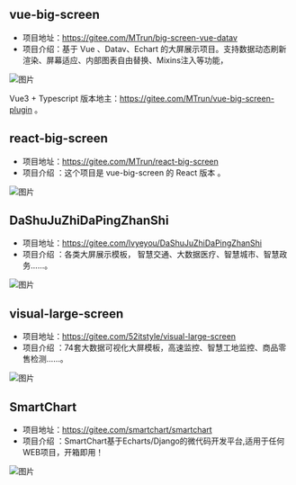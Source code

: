 ## vue-big-screen

- 项目地址：https://gitee.com/MTrun/big-screen-vue-datav
- 项目介绍：基于 Vue 、Datav、Echart 的大屏展示项目。支持数据动态刷新渲染、屏幕适应、内部图表自由替换、Mixins注入等功能，

![图片](https://mmbiz.qpic.cn/mmbiz_png/BcyAypujBVbYibiaA0LDO3zpZXWvOt1uETbs3ibqKGMpKkj6hXauHLNBnQaia4r1Lb3OCYMVsPDICsQanrRv524ojw/640?wx_fmt=png&tp=webp&wxfrom=5&wx_lazy=1&wx_co=1)

Vue3 + Typescript 版本地主：https://gitee.com/MTrun/vue-big-screen-plugin 。

## react-big-screen

- 项目地址：https://gitee.com/MTrun/react-big-screen
- 项目介绍 ：这个项目是 vue-big-screen 的 React 版本 。

![图片](https://mmbiz.qpic.cn/mmbiz_png/BcyAypujBVbYibiaA0LDO3zpZXWvOt1uETUHOsgftSQHSIOmorTjFRIzlY9rGDZ6lnXPsFYgPtydkUic4WqTHNJBA/640?wx_fmt=png&tp=webp&wxfrom=5&wx_lazy=1&wx_co=1)

## DaShuJuZhiDaPingZhanShi

- 项目地址：https://gitee.com/lvyeyou/DaShuJuZhiDaPingZhanShi
- 项目介绍 ：各类大屏展示模板， 智慧交通、大数据医疗、智慧城市、智慧政务......。

![图片](https://mmbiz.qpic.cn/mmbiz_png/BcyAypujBVbYibiaA0LDO3zpZXWvOt1uETcImibRjmLPV4IAAPu4Y1ueBAXSAx9WfC0IqTYQtTq6WjgSKKvkkrTfw/640?wx_fmt=png&tp=webp&wxfrom=5&wx_lazy=1&wx_co=1)

## visual-large-screen

- 项目地址：https://gitee.com/52itstyle/visual-large-screen
- 项目介绍 ：74套大数据可视化大屏模板，高速监控、智慧工地监控、商品零售检测......。

![图片](https://mmbiz.qpic.cn/mmbiz_png/BcyAypujBVbYibiaA0LDO3zpZXWvOt1uETtSrQ8qCN4Thxrcg3yuvupebVv5oMMibDnqR4opLoxrQWqFc0zX2BesQ/640?wx_fmt=png&tp=webp&wxfrom=5&wx_lazy=1&wx_co=1)

## SmartChart

- 项目地址：https://gitee.com/smartchart/smartchart
- 项目介绍 ：SmartChart基于Echarts/Django的微代码开发平台,适用于任何WEB项目，开箱即用！

![图片](https://mmbiz.qpic.cn/mmbiz_png/BcyAypujBVbYibiaA0LDO3zpZXWvOt1uETAYlnyquicsAftZzSHNntbcaS72RsqoYzZo9kAzUnqUgmx9WClWZSgPQ/640?wx_fmt=png&tp=webp&wxfrom=5&wx_lazy=1&wx_co=1)